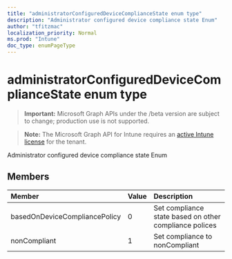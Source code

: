 ```yaml
---
title: "administratorConfiguredDeviceComplianceState enum type"
description: "Administrator configured device compliance state Enum"
author: "tfitzmac"
localization_priority: Normal
ms.prod: "Intune"
doc_type: enumPageType
---
```


# administratorConfiguredDeviceComplianceState enum type

> **Important:** Microsoft Graph APIs under the /beta version are subject to change; production use is not supported.

> **Note:** The Microsoft Graph API for Intune requires an [active Intune license](https://go.microsoft.com/fwlink/?linkid=839381) for the tenant.

Administrator configured device compliance state Enum

## Members
|Member|Value|Description|
|:---|:---|:---|
|basedOnDeviceCompliancePolicy|0|Set compliance state based on other compliance polices|
|nonCompliant|1|Set compliance to nonCompliant|




